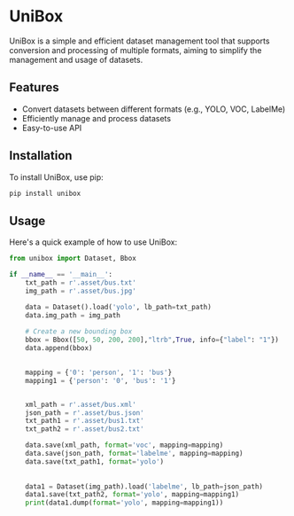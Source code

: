 # UniBox

UniBox is a simple and efficient dataset management tool that supports conversion and processing of multiple formats, aiming to simplify the management and usage of datasets.

## Features

- Convert datasets between different formats (e.g., YOLO, VOC, LabelMe)
- Efficiently manage and process datasets
- Easy-to-use API

## Installation

To install UniBox, use pip:

```bash
pip install unibox
```

## Usage

Here's a quick example of how to use UniBox:

```python
from unibox import Dataset, Bbox

if __name__ == '__main__':
    txt_path = r'.asset/bus.txt'
    img_path = r'.asset/bus.jpg'

    data = Dataset().load('yolo', lb_path=txt_path)
    data.img_path = img_path
    
    # Create a new bounding box
    bbox = Bbox([50, 50, 200, 200],"ltrb",True, info={"label": "1"})
    data.append(bbox)
    

    mapping = {'0': 'person', '1': 'bus'}
    mapping1 = {'person': '0', 'bus': '1'}


    xml_path = r'.asset/bus.xml'
    json_path = r'.asset/bus.json'
    txt_path1 = r'.asset/bus1.txt'
    txt_path2 = r'.asset/bus2.txt'

    data.save(xml_path, format='voc', mapping=mapping)
    data.save(json_path, format='labelme', mapping=mapping)
    data.save(txt_path1, format='yolo')
    
    
    data1 = Dataset(img_path).load('labelme', lb_path=json_path)
    data1.save(txt_path2, format='yolo', mapping=mapping1)
    print(data1.dump(format='yolo', mapping=mapping1))
```